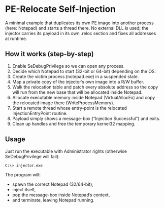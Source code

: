 # PE-Relocate Self-Injection

A minimal example that duplicates its own PE image into another process (here: Notepad) and starts a thread there.
No external DLL is used; the injector carries its payload in its own .reloc section and fixes all addresses at runtime.

## How it works (step-by-step)

1. Enable SeDebugPrivilege so we can open any process.
2. Decide which Notepad to start (32-bit or 64-bit) depending on the OS.
3. Create the victim process (notepad.exe) in a suspended state.
4. Map a private copy of the injector’s own image into a R/W buffer.
5. Walk the relocation table and patch every absolute address so the copy will run from the new base that will be allocated inside Notepad.
6. Allocate executable memory inside Notepad (VirtualAllocEx) and copy the relocated image there (WriteProcessMemory).
7. Start a remote thread whose entry-point is the relocated InjectionEntryPoint routine.
8. Payload simply shows a message-box (“Injection Successful”) and exits.
9. Clean up handles and free the temporary kernel32 mapping.

## Usage

Just run the executable with Administrator rights (otherwise SeDebugPrivilege will fail):
```
C:\> injector.exe
```
The program will:
- spawn the correct Notepad (32/64-bit),
- inject itself,
- pop the message-box inside Notepad’s context,
- and terminate, leaving Notepad running.
